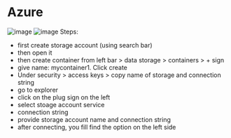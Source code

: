 # Azure
![image](https://github.com/user-attachments/assets/5134c5cd-06ed-47b9-8253-1507dd3fcdd3)
![image](https://github.com/user-attachments/assets/3fc8d2cd-5f46-40be-afeb-7520b8c450f7)
Steps: 
- first create storage account (using search bar)
- then open it
- then create container from left bar > data storage > containers > + sign
- give name: mycontainer1. Click create
- Under security > access keys > copy name of storage and connection string
- go to explorer
- click on the plug sign on the left
- select stoage account service
- connection string
- provide storage account name and connection string
- after connecting, you fill find the option on the left side
